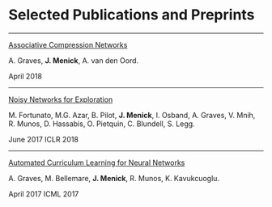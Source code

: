 # Selected Publications and Preprints

---
[Associative Compression Networks](https://arxiv.org/abs/1804.02476)

A. Graves, **J. Menick**, A. van den Oord.

April 2018

---
[Noisy Networks for Exploration](https://arxiv.org/abs/1706.10295)

M. Fortunato, M.G. Azar, B. Pilot, **J. Menick**, I. Osband, A. Graves, V. Mnih, R. Munos, D. Hassabis, O. Pietquin, C. Blundell, S. Legg. 

June 2017
ICLR 2018

---
[Automated Curriculum Learning for Neural Networks](https://arxiv.org/abs/1704.03003)

A. Graves, M. Bellemare, **J. Menick**, R. Munos, K. Kavukcuoglu. 

April 2017
ICML 2017
